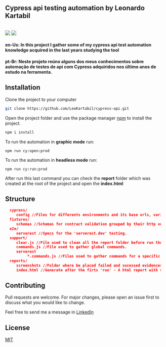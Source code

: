 ## Cypress api testing automation by Leonardo Kartabil
<br>
<img src="https://img.shields.io/badge/JavaScript-F7DF1E?style=for-the-badge&logo=javascript&logoColor=black"/>
<img src="https://img.shields.io/badge/Node.js-43853D?style=for-the-badge&logo=node.js&logoColor=white"/>


#### en-Us: In this project I gather some of my cypress api test automation knowledge acquired in the last years studying the tool

#### pt-Br: Neste projeto reúno alguns dos meus conhecimentos sobre automação de testes de api com Cypress adquiridos nos último anos de estudo na ferramenta.

## Installation

Clone the project to your computer
```bash
git clone https://github.com/LeoKartabil/cypress-api.git
```

Open the project folder and use the package manager [npm](https://docs.npmjs.com/downloading-and-installing-node-js-and-npm) to install the project.

```bash
npm i install
```

To run the automation in **graphic mode** run:
``` 
npm run cy:open:prod
```

To run the automation in **headless mode** run:
``` 
npm run cy:run:prod
```
After run this last command you can check the **report** folder which was created at the root of the project and open the **index.html**

## Structure

```json
  cypress/
     config //Files for differents environments and its base urls, variables and configs.
  fixtures/
     schemas //Schemas for contract validation grouped by their http verbs and feature.
  e2e/
     serverest //Specs for the 'serverest.dev' testing.
  support/
     clear.js //File used to clean all the report folder before run the tests.
     commands.js //File used to gather global commands.
     serverest
          *.commands.js //Files used to gather commands for a specific spec or feature.
  reports/
     screenshots //Folder where be placed failed and sucessed evidences
     index.html //Generate after the firts 'run' - A html report with screenshots embeededs. 
```

## Contributing

Pull requests are welcome. For major changes, please open an issue first
to discuss what you would like to change.

Feel free to send me a message in [LinkedIn](https://www.linkedin.com/in/leo-kartabil/)

## License

[MIT](https://choosealicense.com/licenses/mit/)